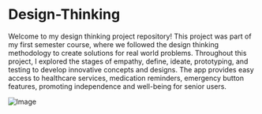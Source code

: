 # Design-Thinking

Welcome to my design thinking project repository! This project was part of my first semester course, where we followed the design thinking methodology to create solutions for real world problems. Throughout this project, I explored the stages of empathy, define, ideate, prototyping, and testing to develop innovative concepts and designs. The app provides easy access to healthcare services, medication reminders, emergency button features, promoting independence and well-being for senior users.

![Image](https://github.com/user-attachments/assets/554d79fb-20be-468a-a2c4-529d7b614a4c)
